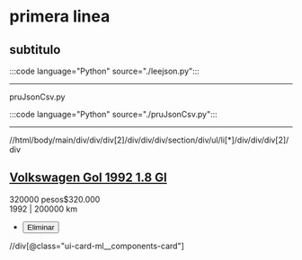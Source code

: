 # primera linea

## subtitulo

:::code language="Python" source="./leejson.py":::

---

pruJsonCsv.py

:::code language="Python" source="./pruJsonCsv.py":::

---


//html/body/main/div/div/div[2]/div/div/div/section/div/ul/li[*]/div/div/div[2]/div

<h2 class="ui-card-ml-label ui-card-ml-title"><a class="ui-card-ml__link" href="https://auto.mercadolibre.com.ar/MLA-1146207311-volkswagen-gol-1992-18-gl-_JM#backend=item_decorator&amp;backend_type=function&amp;client=bookmarks-polycard">Volkswagen Gol 1992 1.8 Gl</a></h2><div class="ui-card-ml-price"><div class="ui-card-ml-price__second-line"><span class="price-tag ui-card-ml-price__part"><span class="price-tag-text-sr-only">320000 pesos</span><span class="price-tag-amount" aria-hidden="true"><span class="price-tag-symbol">$</span><span class="price-tag-fraction">320.000</span></span></span></div></div><span class="ui-card-ml-label ui-card-ml-attributes">1992 | 200000 km</span><div class="ui-card-ml-actions"><ul class="ui-card-ml-actions__content"><li class="ui-card-ml-actions__content-item"><div><form class="ui-card-ml-action-button"><button type="submit" class="ui-card-ml-action-button" aria-label="Eliminar"><span class="ui-card-ml-label">Eliminar</span></button><input type="hidden" name="item_id" value="MLA1146207311"></form></div></li></ul></div>

//div[@class="ui-card-ml__components-card"]
